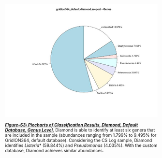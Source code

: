 
![GridION364: Piechart for Classification Results of Diamond (default), Genus Level.](../../stats/pics/gridion364_default.diamond.genus.piechart.jpeg "GridION364: Piechart for Classification Results of Diamond (default), Genus Level.")

[***Figure-S3: Piecharts of Classification Results, Diamond, Default Database, Genus Level.***](../../stats/pics/gridion364_default.diamond.genus.piechart.jpeg "GridION364: Piechart for Classification Results of Diamond (default), Genus Level.") Diamond is able to identify at least six genera that are included in the sample (abundances ranging from 1.799% to 9.495% for GridION364, default database). Considering the CS Log sample, Diamond identifies *Listeria** (59.844%) and *Pseudomonas* (4.035%). With the custom database, Diamond achieves similar abundances.